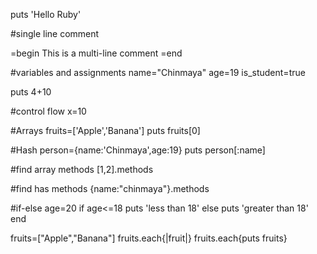 puts 'Hello Ruby'

#single line comment

=begin
This is a
multi-line comment
=end


#variables and assignments
name="Chinmaya"
age=19
is_student=true


puts 4+10

#control flow
x=10


#Arrays
fruits=['Apple','Banana']
puts fruits[0]


#Hash
person={name:'Chinmaya',age:19}
puts person[:name]


#find array methods
[1,2].methods


#find has methods
{name:"chinmaya"}.methods

#if-else
age=20
if age<=18
  puts 'less than 18'
else
  puts 'greater than 18'
end


fruits=["Apple","Banana"]
fruits.each{|fruit|}
fruits.each{puts fruits}
